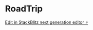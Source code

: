 # RoadTrip

[Edit in StackBlitz next generation editor ⚡️](https://stackblitz.com/~/github.com/NimiSagisman/RoadTrip)